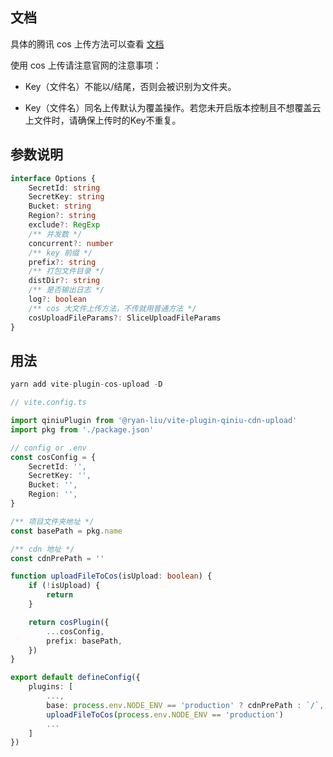 ## 文档

具体的腾讯 cos 上传方法可以查看 [文档](https://cloud.tencent.com/document/product/436/64980)

使用 cos 上传请注意官网的注意事项：

* Key（文件名）不能以/结尾，否则会被识别为文件夹。

* Key（文件名）同名上传默认为覆盖操作。若您未开启版本控制且不想覆盖云上文件时，请确保上传时的Key不重复。

## 参数说明

```ts
interface Options {
    SecretId: string
    SecretKey: string
    Bucket: string
    Region?: string
    exclude?: RegExp
    /** 并发数 */
    concurrent?: number
    /** key 前缀 */
    prefix?: string
    /** 打包文件目录 */
    distDir?: string
    /** 是否输出日志 */
    log?: boolean
    /** cos 大文件上传方法，不传就用普通方法 */
    cosUploadFileParams?: SliceUploadFileParams
}

```

## 用法

```ts
yarn add vite-plugin-cos-upload -D
```

```ts
// vite.config.ts

import qiniuPlugin from '@ryan-liu/vite-plugin-qiniu-cdn-upload'
import pkg from './package.json'

// config or .env
const cosConfig = {
    SecretId: '',
    SecretKey: '',
    Bucket: '',
    Region: '',
}

/** 项目文件夹地址 */
const basePath = pkg.name

/** cdn 地址 */
const cdnPrePath = ''

function uploadFileToCos(isUpload: boolean) {
    if (!isUpload) {
        return
    }

    return cosPlugin({
        ...cosConfig,
        prefix: basePath,
    })
}

export default defineConfig({
    plugins: [
        ...,
        base: process.env.NODE_ENV == 'production' ? cdnPrePath : `/`,
        uploadFileToCos(process.env.NODE_ENV == 'production')
        ...
    ]
})
```
